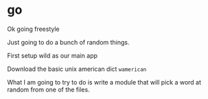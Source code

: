# go
Ok going freestyle

Just going to do a bunch of random things. 

First setup wild as our main app

Download the basic unix american dict `wamerican`

What I am going to try to do is write a module that will pick a word at random from one of the files.
